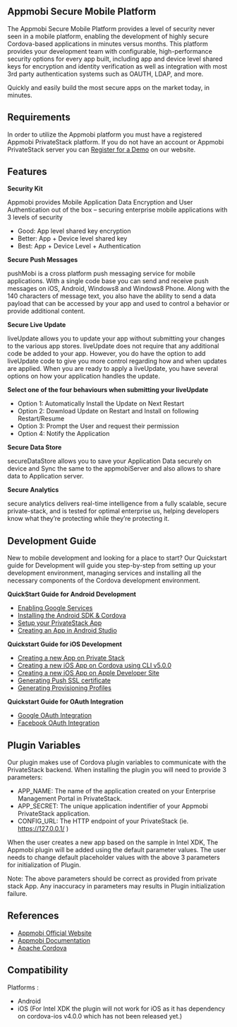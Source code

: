 **Appmobi Secure Mobile Platform**
---------------------
The Appmobi Secure Mobile Platform provides a level of security never seen in a mobile platform, enabling the development of highly secure Cordova-based applications in minutes versus months. This platform provides your development team with configurable, high-performance security options for every app built, including app and device level shared keys for encryption and identity verification as well as integration with most 3rd party authentication systems such as OAUTH, LDAP, and more.

Quickly and easily build the most secure apps on the market today, in minutes.

**Requirements**
--------
In order to utilize the Appmobi platform you must have a registered Appmobi PrivateStack platform.  If you do not have an account or Appmobi PrivateStack server you can [Register for a Demo](https://licensing.appmobi.com/demo/signup/) on our website.

**Features**
--------
**Security Kit**

Appmobi provides Mobile Application Data Encryption and User Authentication out of the box – securing enterprise mobile applications with 3 levels of security

 - Good: App level shared key encryption
 - Better: App + Device level shared key
 - Best: App + Device Level + Authentication
 
**Secure Push Messages**

pushMobi is a cross platform push messaging service for mobile applications. With a single code base you can send and receive push messages on iOS, Android, Windows8 and Windows8 Phone. Along with the 140 characters of message text, you also have the ability to send a data payload that can be accessed by your app and used to control a behavior or provide additional content.

**Secure Live Update**

liveUpdate allows you to update your app without submitting your changes to the various app stores. liveUpdate does not require that any additional code be added to your app. However, you do have the option to add liveUpdate code to give you more control regarding how and when updates are applied. When you are ready to apply a liveUpdate, you have several options on how your application handles the update.

**Select one of the four behaviours when submitting your liveUpdate**

- Option 1: Automatically Install the Update on Next Restart
- Option 2: Download Update on Restart and Install on following Restart/Resume
- Option 3: Prompt the User and request their permission
- Option 4: Notify the Application

**Secure Data Store**

secureDataStore allows you to save your Application Data securely on device and Sync the same to the appmobiServer and also allows to share data to Application server.

**Secure Analytics**

secure analytics delivers real-time intelligence from a fully scalable, secure private-stack, and is tested for optimal enterprise us, helping developers know what they’re protecting while they’re protecting it.

**Development Guide**
---------------------

New to mobile development and looking for a place to start? Our Quickstart guide for Development will guide you step-by-step from setting up your development environment, managing services and installing all the necessary components of the Cordova development environment.

**QuickStart Guide for Android Development**
 - [Enabling Google Services](https://docs.appmobi.com/guides/quickstart-android/index.html#enabling-google-services)
 - [Installing the Android SDK & Cordova](https://docs.appmobi.com/guides/quickstart-android/index.html#installing-the-android-sdk-cordova)
 - [Setup your PrivateStack App](https://docs.appmobi.com/guides/quickstart-android/index.html#setup-your-privatestack-app)
 - [Creating an App in Android Studio](https://docs.appmobi.com/guides/quickstart-android/index.html#creating-an-app-in-android-studio)

**Quickstart Guide for iOS Development**
-  [Creating a new App on Private Stack](https://docs.appmobi.com/guides/quickstart-ios/index.html#creating-a-new-app-on-private-stack) 
-  [Creating a new iOS App on Cordova using CLI v5.0.0](https://docs.appmobi.com/guides/quickstart-ios/index.html#creating-a-new-ios-app-on-cordova-using-cli-v5-0-0) 
-  [Creating a new iOS App on Apple Developer Site](https://docs.appmobi.com/guides/quickstart-ios/index.html#creating-a-new-ios-app-on-apple-developer-site) 
-  [Generating Push SSL certificate](https://docs.appmobi.com/guides/quickstart-ios/index.html#generating-push-ssl-certificate) 
-  [Generating Provisioning Profiles](https://docs.appmobi.com/guides/quickstart-ios/index.html#generating-provisioning-profiles) 

**Quickstart Guide for OAuth Integration**
 - [Google OAuth Integration](https://docs.appmobi.com/guides/quickstart-oauth/index.html#google-oauth-integration) 
 - [Facebook OAuth Integration](https://docs.appmobi.com/guides/quickstart-oauth/index.html#facebook-oauth-integration)

**Plugin Variables**
----------
Our plugin makes use of Cordova plugin variables to communicate with the PrivateStack backend.  When installing the plugin you will need to provide 3 parameters:

- APP_NAME: The name of the application created on your Enterprise Management Portal in PrivateStack.
- APP_SECRET: The unique application indentifier of your Appmobi PrivateStack application.
- CONFIG_URL: The HTTP endpoint of your PrivateStack (ie. https://127.0.0.1/ )

When the user creates a new app based on the sample in Intel XDK, The Appmobi plugin will be added using the default parameter values. The user needs to change default placeholder values with the above 3 parameters for initialization of Plugin.

Note: The above parameters should be correct as provided from private stack App. Any inaccuracy in parameters may results in Plugin initialization failure.

**References**
----------
 -  [Appmobi Official Website](https://www.appmobi.com/)
 -  [Appmobi Documentation](https://docs.appmobi.com/) 
 -  [Apache Cordova](https://cordova.apache.org/) 

**Compatibility**
----------
Platforms : 
- Android
- iOS (For Intel XDK the plugin will not work for iOS as it has dependency on cordova-ios v4.0.0 which has not been released yet.)
